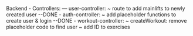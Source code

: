 Backend
    - Controllers:
        — user-controller:
            ~ route to add mainlifts to newly created user --DONE
        - auth-controller:
            ~ add placeholder functions to create user & login --DONE
        - workout-controller:
            ~ createWorkout: remove placeholder code to find user
            ~ add ID to exercises